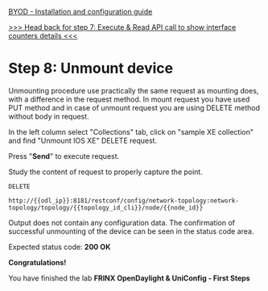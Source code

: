 [BYOD - Installation and configuration guide](Learning-Labs/frinx-learning-labs/labs/01-labs-01-odl-uniconfig-first-steps/byod.html)

[>>> Head back for step 7: Execute & Read API call to show interface counters details <<<](Learning-Labs/frinx-learning-labs/labs/01-labs-01-odl-uniconfig-first-steps/7.md)

# Step 8: Unmount device

Unmounting procedure use practically the same request as mounting does, with a difference in the request method. In mount request you have used PUT method and in case of unmount request you are using DELETE method without body in request.

In the left column select "Collections" tab, click on "sample XE collection" and find "Unmount IOS XE" DELETE request.

Press "**Send**" to execute request.

Study the content of request to properly capture the point. 

```
DELETE

http://{{odl_ip}}:8181/restconf/config/network-topology:network-topology/topology/{{topology_id_cli}}/node/{{node_id}}

```

Output does not contain any configuration data. The confirmation of successful unmounting of the device can be seen in the status code area.

Expected status code: **200 OK**

**Congratulations!** 

You have finished the lab **FRINX OpenDaylight & UniConfig - First Steps**
